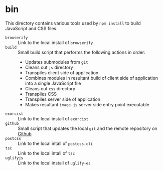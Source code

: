 # bin
This directory contains various tools used by `npm install` to build JavaScript and CSS files.

<dl>
	<dt><code>browserify</code></dt>
	<dd>Link to the local install of <code>browserify</code></dd>
	<dt><code>build</code></dt>
	<dd>
		Small build script that performs the following actions in order:
		<ul>
			<li>Updates submodules from <code>git</code></li>
			<li>Cleans out <code>js</code> directory</li>
			<li>Transpiles client side of application</li>
			<li>Combines modules in resultant build of client side of application into a single JavaScript file</li>
			<li>Cleans out <code>css</code> directory</li>
			<li>Transpiles CSS</li>
			<li>Transpiles server side of application</li>
			<li>Makes resultant <code>image.js</code> server side entry point executable</li>
		</ul>
	</dd>
	<dt><code>exorcist</code></dt>
	<dd>Link to the local install of <code>exorcist</code></dd>
	<dt><code>github</code></dt>
	<dd>Small script that updates the local <code>git</code> and the remote repository on <a href="https://github.com/CorpulentBrony/worst.horse">Github</a></dd>
	<dt><code>postcss</code></dt>
	<dd>Link to the local intall of <code>postcss-cli</code></dd>
	<dt><code>tsc</code></dt>
	<dd>Link to the local intall of <code>tsc</code></dd>
	<dt><code>uglifyjs</code></dt>
	<dd>Link to the local install of <code>uglify-es</code></dd>
</dl>